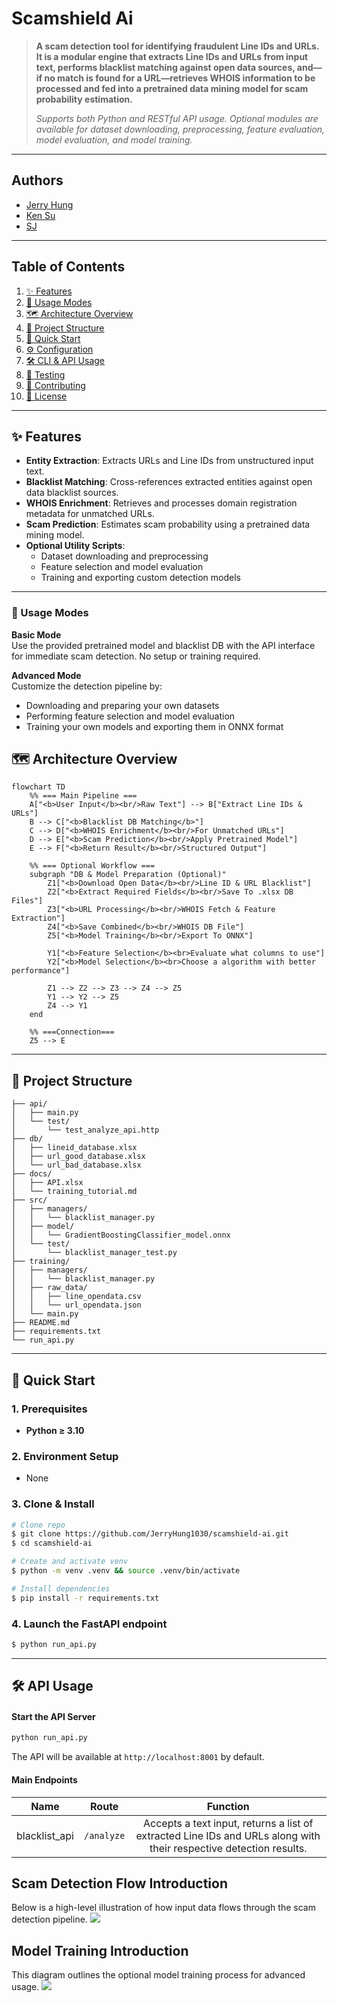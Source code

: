 # Scamshield Ai

> **A scam detection tool for identifying fraudulent Line IDs and URLs. It is a modular engine that extracts Line IDs and URLs from input text, performs blacklist matching against open data sources, and—if no match is found for a URL—retrieves WHOIS information to be processed and fed into a pretrained data mining model for scam probability estimation.**
>
> *Supports both Python and RESTful API usage. Optional modules are available for dataset downloading, preprocessing, feature evaluation, model evaluation, and model training.*

---

## Authors

* [Jerry Hung](https://github.com/JerryHung1030)
* [Ken Su](https://github.com/ken22i)
* [SJ](https://github.com/shih1999)

---

## Table of Contents

1. [✨ Features](#-features)
2. [🧩 Usage Modes](#-usage-modes)
3. [🗺️ Architecture Overview](#-architecture-overview)
4. [📂 Project Structure](#-project-structure)
5. [🚀 Quick Start](#-quick-start)
6. [⚙️ Configuration](#-configuration) <!-- 如果有這一節，請加上 -->
7. [🛠️ CLI & API Usage](#-cli--api-usage)
8. [🧪 Testing](#-testing)
9. [🤝 Contributing](#-contributing)
10. [📄 License](#-license)


---

## ✨ Features

* **Entity Extraction**: Extracts URLs and Line IDs from unstructured input text.
* **Blacklist Matching**: Cross-references extracted entities against open data blacklist sources.
* **WHOIS Enrichment**: Retrieves and processes domain registration metadata for unmatched URLs.
* **Scam Prediction**: Estimates scam probability using a pretrained data mining model.
* **Optional Utility Scripts**:
  * Dataset downloading and preprocessing
  * Feature selection and model evaluation
  * Training and exporting custom detection models

---

### 🧩 Usage Modes

**Basic Mode**  
Use the provided pretrained model and blacklist DB with the API interface for immediate scam detection. No setup or training required.

**Advanced Mode**  
Customize the detection pipeline by:
- Downloading and preparing your own datasets
- Performing feature selection and model evaluation
- Training your own models and exporting them in ONNX format

## 🗺️ Architecture Overview

```mermaid
flowchart TD
    %% === Main Pipeline ===
    A["<b>User Input</b><br/>Raw Text"] --> B["Extract Line IDs & URLs"]
    B --> C["<b>Blacklist DB Matching</b>"]
    C --> D["<b>WHOIS Enrichment</b><br/>For Unmatched URLs"]
    D --> E["<b>Scam Prediction</b><br/>Apply Pretrained Model"]
    E --> F["<b>Return Result</b><br/>Structured Output"]

    %% === Optional Workflow ===
    subgraph "DB & Model Preparation (Optional)"
        Z1["<b>Download Open Data</b><br/>Line ID & URL Blacklist"]
        Z2["<b>Extract Required Fields</b><br/>Save To .xlsx DB Files"]
        Z3["<b>URL Processing</b><br/>WHOIS Fetch & Feature Extraction"]
        Z4["<b>Save Combined</b><br/>WHOIS DB File"]
        Z5["<b>Model Training</b><br/>Export To ONNX"]

        Y1["<b>Feature Selection</b><br>Evaluate what columns to use"]
        Y2["<b>Model Selection</b><br>Choose a algorithm with better performance"]

        Z1 --> Z2 --> Z3 --> Z4 --> Z5
        Y1 --> Y2 --> Z5
        Z4 --> Y1
    end

    %% ===Connection===
    Z5 --> E
```
---
## 📂 Project Structure

```text
├── api/
│   ├── main.py                 
│   └── test/
│       └── test_analyze_api.http     
├── db/
│   ├── lineid_database.xlsx
│   ├── url_good_database.xlsx
│   └── url_bad_database.xlsx
├── docs/
│   ├── API.xlsx
│   └── training_tutorial.md
├── src/
│   ├── managers/
│   │   └── blacklist_manager.py  
│   ├── model/
│   │   └── GradientBoostingClassifier_model.onnx 
│   └── test/
│       └── blacklist_manager_test.py              
├── training/
│   ├── managers/
│   │   └── blacklist_manager.py 
│   ├── raw_data/
│   │   ├── line_opendata.csv
│   │   └── url_opendata.json 
│   └── main.py   
├── README.md
├── requirements.txt
└── run_api.py   
```

---

## 🚀 Quick Start

### 1. Prerequisites

* **Python ≥ 3.10**

### 2. Environment Setup

- None

### 3. Clone & Install

```bash
# Clone repo
$ git clone https://github.com/JerryHung1030/scamshield-ai.git
$ cd scamshield-ai

# Create and activate venv
$ python -m venv .venv && source .venv/bin/activate

# Install dependencies
$ pip install -r requirements.txt
```

### 4. Launch the **FastAPI** endpoint 
```bash
$ python run_api.py
```

---

## 🛠️ API Usage

#### Start the API Server

```bash
python run_api.py
```

The API will be available at `http://localhost:8001` by default.

#### Main Endpoints

| Name | Route | Function |
|:-:|:-:|:-:|
| blacklist_api | `/analyze` | Accepts a text input, returns a list of extracted Line IDs and URLs along with their respective detection results. |

## Scam Detection Flow Introduction
Below is a high-level illustration of how input data flows through the scam detection pipeline.
![](./docs/images/api_usage_flow.png)

## Model Training Introduction
This diagram outlines the optional model training process for advanced usage.
![](./docs/images/algo_flow.png)